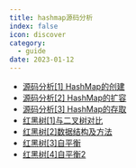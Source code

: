 ```yaml
---
title: hashmap源码分析 
index: false
icon: discover
category:
  - guide
date: 2023-01-12
---
```



- [源码分析[1] HashMap的创建](源码分析[1]HashMap的创建.md)
- [源码分析[2] HashMap的扩容](源码分析[2]HashMap的扩容.md)
- [源码分析[3] HashMap的存取](源码分析[3]HashMap的存取.md)
- [红黑树[1]与二叉树对比](红黑树[1]与二叉树对比.md)
- [红黑树[2]数据结构及方法](红黑树[2]数据结构及方法.md)
- [红黑树[3]自平衡](红黑树[3]自平衡.md)
- [红黑树[4]自平衡2](红黑树[4]自平衡2.md)
